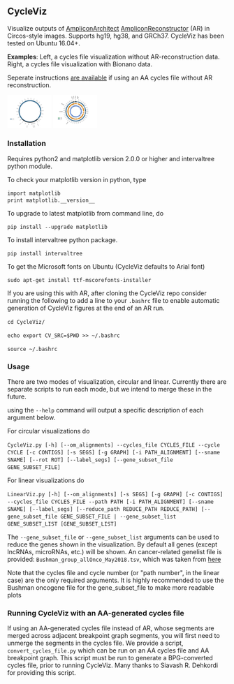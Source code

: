 ## CycleViz

Visualize outputs of [AmpliconArchitect](https://github.com/virajbdeshpande/AmpliconArchitect/) [AmpliconReconstructor](https://github.com/jluebeck/AmpliconReconstructor) (AR) in Circos-style images. Supports hg19, hg38, and GRCh37. CycleViz has been tested on Ubuntu 16.04+.

**Examples**: Left, a cycles file visualization without AR-reconstruction data. Right, a cycles file visualization with Bionano data. 

Seperate instructions [are available](###running-cycleviz-with-an-aa-generated-cycles-file) if using an AA cycles file without AR reconstruction.

<!---![AA example](images/exampleAA.png){:height="300px" width="300px"}
![AR example](images/exampleAR.png){:height="300px" width="300px"} --->

<img src="images/exampleAA.png" height="20%" width="20%">
<img src="images/exampleAR.png" height="20%" width="20%">


### Installation

Requires python2 and matplotlib version 2.0.0 or higher and intervaltree python module. 

To check your matplotlib version in python, type
```
import matplotlib
print matplotlib.__version__
```

To upgrade to latest matplotlib from command line, do 
```
pip install --upgrade matplotlib
```

To install intervaltree python package. 
```
pip install intervaltree
```

To get the Microsoft fonts on Ubuntu (CycleViz defaults to Arial font)
```
sudo apt-get install ttf-mscorefonts-installer
```

If you are using this with AR, after cloning the CycleViz repo consider running the following to add a line to your `.bashrc` file to enable automatic generation of CycleViz figures at the end of an AR run. 

`cd CycleViz/`

`echo export CV_SRC=$PWD >> ~/.bashrc`

`source ~/.bashrc`

### Usage
There are two modes of visualization, circular and linear. Currently there are separate scripts to run each mode, but we intend to merge these in the future.

using the `--help` command will output a specific description of each argument below.

For circular visualizations do 

`CycleViz.py [-h] [--om_alignments] --cycles_file CYCLES_FILE --cycle
                   CYCLE [-c CONTIGS] [-s SEGS] [-g GRAPH] [-i PATH_ALIGNMENT]
                   [--sname SNAME] [--rot ROT] [--label_segs]
                   [--gene_subset_file GENE_SUBSET_FILE]
                   `

For linear visualizations do 

` LinearViz.py [-h] [--om_alignments] [-s SEGS] [-g GRAPH] [-c CONTIGS]
                    --cycles_file CYCLES_FILE --path PATH [-i PATH_ALIGNMENT]
                    [--sname SNAME] [--label_segs]
                    [--reduce_path REDUCE_PATH REDUCE_PATH]
                    [--gene_subset_file GENE_SUBSET_FILE | --gene_subset_list GENE_SUBSET_LIST [GENE_SUBSET_LIST]
                    `

The `--gene_subset_file` or `--gene_subset_list` arguments can be used to reduce the genes shown in the visualization. By default all genes (except lncRNAs, microRNAs, etc.) will be shown. An cancer-related genelist file is provided: `Bushman_group_allOnco_May2018.tsv`, which was taken from [here](http://www.bushmanlab.org/links/genelists)

Note that the cycles file and cycle number (or "path number", in the linear case) are the only required arguments. It is highly recommended to use the Bushman oncogene file for the gene_subset_file to make more readable plots


### Running CycleViz with an AA-generated cycles file
If using an AA-generated cycles file instead of AR, whose segments are merged across adjacent breakpoint graph segments, you will first need to unmerge the segments in the cycles file. We provide a script, `convert_cycles_file.py` which can be run on an AA cycles file and AA breakpoint graph. This script must be run to generate a BPG-converted cycles file, prior to running CycleViz. Many thanks to Siavash R. Dehkordi for providing this script.

